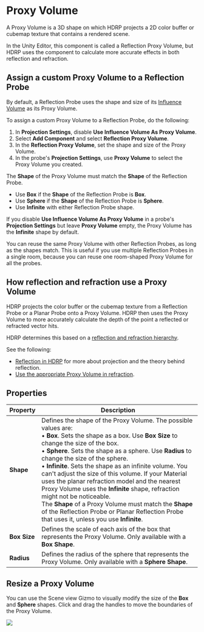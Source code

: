 # Proxy Volume

A Proxy Volume is a 3D shape on which HDRP projects a 2D color buffer or cubemap texture that contains a rendered scene.

In the Unity Editor, this component is called a Reflection Proxy Volume, but HDRP uses the component to calculate more accurate effects in both reflection and refraction.

## Assign a custom Proxy Volume to a Reflection Probe

By default, a Reflection Probe uses the shape and size of its [Influence Volume](Reflection-Probe.md#influence-volume) as its Proxy Volume.

To assign a custom Proxy Volume to a Reflection Probe, do the following:

1. In **Projection Settings**, disable **Use Influence Volume As Proxy Volume**.
2. Select **Add Component** and select **Reflection Proxy Volume**.
3. In the **Reflection Proxy Volume**, set the shape and size of the Proxy Volume.
4. In the probe's **Projection Settings**, use **Proxy Volume** to select the Proxy Volume you created.

The **Shape** of the Proxy Volume must match the **Shape** of the Reflection Probe.

- Use **Box** if the **Shape** of the Reflection Probe is **Box**.
- Use **Sphere** if the **Shape** of the Reflection Probe is **Sphere**.
- Use **Infinite** with either Reflection Probe shape.

If you disable **Use Influence Volume As Proxy Volume** in a probe's **Projection Settings** but leave **Proxy Volume** empty, the Proxy Volume has the **Infinite** shape by default.

You can reuse the same Proxy Volume with other Reflection Probes, as long as the shapes match. This is useful if you use multiple Reflection Probes in a single room, because you can reuse one room-shaped Proxy Volume for all the probes.

## How reflection and refraction use a Proxy Volume

HDRP projects the color buffer or the cubemap texture from a Reflection Probe or a Planar Probe onto a Proxy Volume. HDRP then uses the Proxy Volume to more accurately calculate the depth of the point a reflected or refracted vector hits.

HDRP determines this based on a [reflection and refraction hierarchy](reflection-refraction-hierarchy.md).

See the following:

- [Reflection in HDRP](Reflection-in-HDRP.md) for more about projection and the theory behind reflection.
- [Use the appropriate Proxy Volume in refraction](refraction-use.md#use-proxy-volume).

## Properties
| **Property** | **Description**                                              |
| ------------ | ------------------------------------------------------------ |
| **Shape** | Defines the shape of the Proxy Volume. The possible values are:<br/>&#8226; **Box**. Sets the shape as a box. Use **Box Size** to change the size of the box.<br/>&#8226; **Sphere**. Sets the shape as a sphere. Use **Radius** to change the size of the sphere.<br/>&#8226; **Infinite**. Sets the shape as an infinite volume. You can't adjust the size of this volume. If your Material uses the planar refraction model and the nearest Proxy Volume uses the **Infinite** shape, refraction might not be noticeable.<br/>The **Shape** of a Proxy Volume must match the **Shape** of the Reflection Probe or Planar Reflection Probe that uses it, unless you use **Infinite**.
| **Box Size** | Defines the scale of each axis of the box that represents the Proxy Volume. Only available with a **Box Shape**. |
| **Radius**   | Defines the radius of the sphere that represents the Proxy Volume. Only available with a **Sphere Shape**. |

## Resize a Proxy Volume

You can use the Scene view Gizmo to visually modify the size of the **Box** and **Sphere** shapes. Click and drag the handles to move the boundaries of the Proxy Volume.

![](Images/ReflectionProxyVolume2-gizmo.png)<br/>
